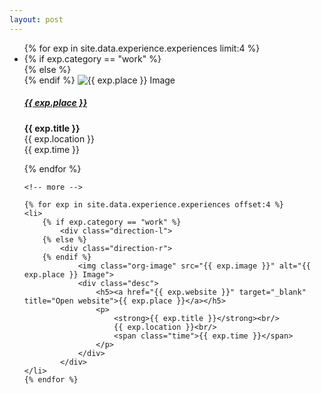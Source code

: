 ```yaml
---
layout: post
---
```


<ul class="timeline">
    {% for exp in site.data.experience.experiences limit:4 %}
    <li>
        {% if exp.category == "work" %}
            <div class="direction-l">
        {% else %}
            <div class="direction-r">
        {% endif %}
                <img class="org-image" src="{{ exp.image }}" alt="{{ exp.place }} Image">
                <div class="desc">
                    <h5><a href="{{ exp.website }}" target="_blank" title="Open website">{{ exp.place }}</a></h5>
                    <p>
                        <strong>{{ exp.title }}</strong><br/>
                        {{ exp.location }}<br/>
                        <span class="time">{{ exp.time }}</span>
                    </p>
                </div>
            </div>
    </li>
    {% endfor %}

    <!-- more -->

    {% for exp in site.data.experience.experiences offset:4 %}
    <li>
        {% if exp.category == "work" %}
            <div class="direction-l">
        {% else %}
            <div class="direction-r">
        {% endif %}
                <img class="org-image" src="{{ exp.image }}" alt="{{ exp.place }} Image">
                <div class="desc">
                    <h5><a href="{{ exp.website }}" target="_blank" title="Open website">{{ exp.place }}</a></h5>
                    <p>
                        <strong>{{ exp.title }}</strong><br/>
                        {{ exp.location }}<br/>
                        <span class="time">{{ exp.time }}</span>
                    </p>
                </div>
            </div>
    </li>
    {% endfor %}
</ul>
